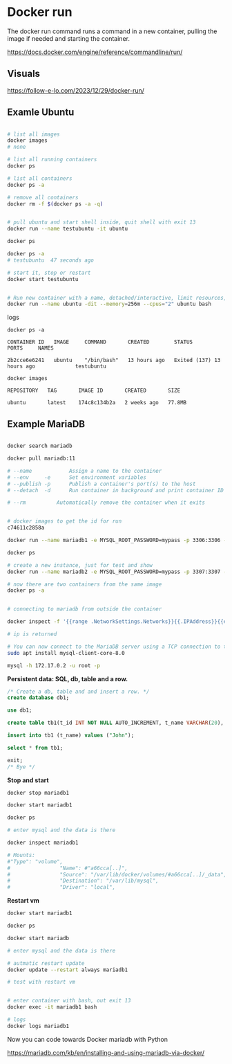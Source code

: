 # Docker run

The docker run command runs a command in a new container, pulling the image if needed and starting the container.

https://docs.docker.com/engine/reference/commandline/run/

## Visuals

https://follow-e-lo.com/2023/12/29/docker-run/

## Examle Ubuntu

```bash

# list all images
docker images
# none

# list all running containers
docker ps

# list all containers
docker ps -a

# remove all containers
docker rm -f $(docker ps -a -q)


# pull ubuntu and start shell inside, quit shell with exit 13
docker run --name testubuntu -it ubuntu

docker ps

docker ps -a
# testubuntu  47 seconds ago

# start it, stop or restart
docker start testubuntu


# Run new container with a name, detached/interactive, limit resources, use Ubuntu image and the container should run the bash process
docker run --name ubuntu -dit --memory=256m --cpus="2" ubuntu bash

```

logs

```logs
docker ps -a

CONTAINER ID   IMAGE     COMMAND       CREATED        STATUS                      PORTS     NAMES

2b2cce6e6241   ubuntu    "/bin/bash"   13 hours ago   Exited (137) 13 hours ago             testubuntu

docker images

REPOSITORY   TAG       IMAGE ID       CREATED       SIZE

ubuntu       latest    174c8c134b2a   2 weeks ago   77.8MB

```

## Example MariaDB

```bash

docker search mariadb

docker pull mariadb:11

# --name			Assign a name to the container
# --env	    -e		Set environment variables
# --publish	-p		Publish a container's port(s) to the host
# --detach	-d		Run container in background and print container ID

# --rm			Automatically remove the container when it exits


# docker images to get the id for run
c74611c2858a

docker run --name mariadb1 -e MYSQL_ROOT_PASSWORD=mypass -p 3306:3306 -d c74611c2858a

docker ps

# create a new instance, just for test and show
docker run --name mariadb2 -e MYSQL_ROOT_PASSWORD=mypass -p 3307:3307 -d c74611c2858a

# now there are two containers from the same image
docker ps -a


# connecting to mariadb from outside the container

docker inspect -f '{{range .NetworkSettings.Networks}}{{.IPAddress}}{{end}}' mariadb1

# ip is returned

# You can now connect to the MariaDB server using a TCP connection to that IP address.
sudo apt install mysql-client-core-8.0

mysql -h 172.17.0.2 -u root -p


```
**Persistent data: SQL, db, table and a row.**

```sql
/* Create a db, table and and insert a row. */
create database db1;

use db1;

create table tb1(t_id INT NOT NULL AUTO_INCREMENT, t_name VARCHAR(20), PRIMARY KEY(t_id));

insert into tb1 (t_name) values ("John");

select * from tb1;

exit;
/* Bye */
```

**Stop and start**

```bash
docker stop mariadb1

docker start mariadb1

docker ps

# enter mysql and the data is there

docker inspect mariadb1

# Mounts:
#"Type": "volume",
#                "Name": #"a66cca[..]",
#                "Source": "/var/lib/docker/volumes/#a66cca[..]/_data",
#                "Destination": "/var/lib/mysql",
#                "Driver": "local",

```
**Restart vm**

```bash
docker start mariadb1

docker ps

docker start mariadb

# enter mysql and the data is there

# autmatic restart update
docker update --restart always mariadb1

# test with restart vm


# enter container with bash, out exit 13
docker exec -it mariadb1 bash

# logs
docker logs mariadb1


```
Now you can code towards Docker mariadb with Python

https://mariadb.com/kb/en/installing-and-using-mariadb-via-docker/